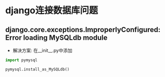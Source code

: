 # django连接数据库问题

## django.core.exceptions.ImproperlyConfigured: Error loading MySQLdb module

- 解决方案: 在__init__.py中添加

```python
import pymysql

pymysql.install_as_MySQLdb()
```

